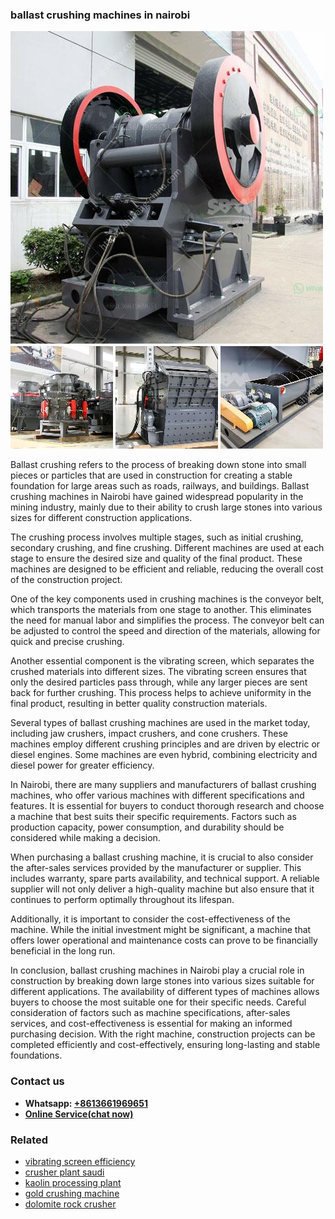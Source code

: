 <h3>ballast crushing machines in nairobi</h3><img src='1708589192.jpg' alt=''><p>Ballast crushing refers to the process of breaking down stone into small pieces or particles that are used in construction for creating a stable foundation for large areas such as roads, railways, and buildings. Ballast crushing machines in Nairobi have gained widespread popularity in the mining industry, mainly due to their ability to crush large stones into various sizes for different construction applications.</p><p>The crushing process involves multiple stages, such as initial crushing, secondary crushing, and fine crushing. Different machines are used at each stage to ensure the desired size and quality of the final product. These machines are designed to be efficient and reliable, reducing the overall cost of the construction project.</p><p>One of the key components used in crushing machines is the conveyor belt, which transports the materials from one stage to another. This eliminates the need for manual labor and simplifies the process. The conveyor belt can be adjusted to control the speed and direction of the materials, allowing for quick and precise crushing.</p><p>Another essential component is the vibrating screen, which separates the crushed materials into different sizes. The vibrating screen ensures that only the desired particles pass through, while any larger pieces are sent back for further crushing. This process helps to achieve uniformity in the final product, resulting in better quality construction materials.</p><p>Several types of ballast crushing machines are used in the market today, including jaw crushers, impact crushers, and cone crushers. These machines employ different crushing principles and are driven by electric or diesel engines. Some machines are even hybrid, combining electricity and diesel power for greater efficiency.</p><p>In Nairobi, there are many suppliers and manufacturers of ballast crushing machines, who offer various machines with different specifications and features. It is essential for buyers to conduct thorough research and choose a machine that best suits their specific requirements. Factors such as production capacity, power consumption, and durability should be considered while making a decision.</p><p>When purchasing a ballast crushing machine, it is crucial to also consider the after-sales services provided by the manufacturer or supplier. This includes warranty, spare parts availability, and technical support. A reliable supplier will not only deliver a high-quality machine but also ensure that it continues to perform optimally throughout its lifespan.</p><p>Additionally, it is important to consider the cost-effectiveness of the machine. While the initial investment might be significant, a machine that offers lower operational and maintenance costs can prove to be financially beneficial in the long run.</p><p>In conclusion, ballast crushing machines in Nairobi play a crucial role in construction by breaking down large stones into various sizes suitable for different applications. The availability of different types of machines allows buyers to choose the most suitable one for their specific needs. Careful consideration of factors such as machine specifications, after-sales services, and cost-effectiveness is essential for making an informed purchasing decision. With the right machine, construction projects can be completed efficiently and cost-effectively, ensuring long-lasting and stable foundations.</p><h3>Contact us</h3><ul><li><strong>Whatsapp:&nbsp;<a href="https://wa.me/8613661969651">+8613661969651</a></strong></li><li><a href="https://swt.shibang-china.com/?git&amp;zhl&amp;ballast crushing machines in nairobi"><strong>Online Service(chat now)</strong></a></li></ul><h3>Related</h3><ul><li><a href='vibrating screen efficiency.md'>vibrating screen efficiency</a></li><li><a href='crusher plant saudi.md'>crusher plant saudi</a></li><li><a href='kaolin processing plant.md'>kaolin processing plant</a></li><li><a href='gold crushing machine.md'>gold crushing machine</a></li><li><a href='dolomite rock crusher.md'>dolomite rock crusher</a></li></ul>